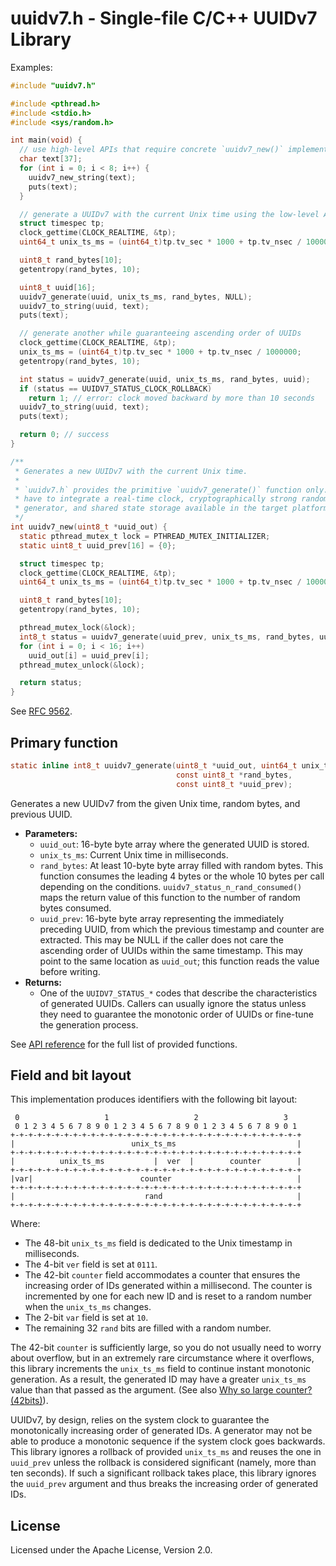 # uuidv7.h - Single-file C/C++ UUIDv7 Library

Examples:

```c
#include "uuidv7.h"

#include <pthread.h>
#include <stdio.h>
#include <sys/random.h>

int main(void) {
  // use high-level APIs that require concrete `uuidv7_new()` implementation
  char text[37];
  for (int i = 0; i < 8; i++) {
    uuidv7_new_string(text);
    puts(text);
  }

  // generate a UUIDv7 with the current Unix time using the low-level APIs
  struct timespec tp;
  clock_gettime(CLOCK_REALTIME, &tp);
  uint64_t unix_ts_ms = (uint64_t)tp.tv_sec * 1000 + tp.tv_nsec / 1000000;

  uint8_t rand_bytes[10];
  getentropy(rand_bytes, 10);

  uint8_t uuid[16];
  uuidv7_generate(uuid, unix_ts_ms, rand_bytes, NULL);
  uuidv7_to_string(uuid, text);
  puts(text);

  // generate another while guaranteeing ascending order of UUIDs
  clock_gettime(CLOCK_REALTIME, &tp);
  unix_ts_ms = (uint64_t)tp.tv_sec * 1000 + tp.tv_nsec / 1000000;
  getentropy(rand_bytes, 10);

  int status = uuidv7_generate(uuid, unix_ts_ms, rand_bytes, uuid);
  if (status == UUIDV7_STATUS_CLOCK_ROLLBACK)
    return 1; // error: clock moved backward by more than 10 seconds
  uuidv7_to_string(uuid, text);
  puts(text);

  return 0; // success
}

/**
 * Generates a new UUIDv7 with the current Unix time.
 *
 * `uuidv7.h` provides the primitive `uuidv7_generate()` function only. Users
 * have to integrate a real-time clock, cryptographically strong random number
 * generator, and shared state storage available in the target platform.
 */
int uuidv7_new(uint8_t *uuid_out) {
  static pthread_mutex_t lock = PTHREAD_MUTEX_INITIALIZER;
  static uint8_t uuid_prev[16] = {0};

  struct timespec tp;
  clock_gettime(CLOCK_REALTIME, &tp);
  uint64_t unix_ts_ms = (uint64_t)tp.tv_sec * 1000 + tp.tv_nsec / 1000000;

  uint8_t rand_bytes[10];
  getentropy(rand_bytes, 10);

  pthread_mutex_lock(&lock);
  int8_t status = uuidv7_generate(uuid_prev, unix_ts_ms, rand_bytes, uuid_prev);
  for (int i = 0; i < 16; i++)
    uuid_out[i] = uuid_prev[i];
  pthread_mutex_unlock(&lock);

  return status;
}
```

See [RFC 9562](https://www.rfc-editor.org/rfc/rfc9562).

## Primary function

```c
static inline int8_t uuidv7_generate(uint8_t *uuid_out, uint64_t unix_ts_ms,
                                     const uint8_t *rand_bytes,
                                     const uint8_t *uuid_prev);
```

Generates a new UUIDv7 from the given Unix time, random bytes, and previous UUID.

- **Parameters:**
  - `uuid_out`: 16-byte byte array where the generated UUID is stored.
  - `unix_ts_ms`: Current Unix time in milliseconds.
  - `rand_bytes`: At least 10-byte byte array filled with random bytes. This
    function consumes the leading 4 bytes or the whole 10 bytes per call
    depending on the conditions. `uuidv7_status_n_rand_consumed()` maps the
    return value of this function to the number of random bytes consumed.
  - `uuid_prev`: 16-byte byte array representing the immediately preceding UUID,
    from which the previous timestamp and counter are extracted. This may be
    NULL if the caller does not care the ascending order of UUIDs within the
    same timestamp. This may point to the same location as `uuid_out`; this
    function reads the value before writing.
- **Returns:**
  - One of the `UUIDV7_STATUS_*` codes that describe the characteristics of
    generated UUIDs. Callers can usually ignore the status unless they need to
    guarantee the monotonic order of UUIDs or fine-tune the generation process.

See [API reference](https://liosk.github.io/uuidv7-h/uuidv7_8h.html) for the
full list of provided functions.

## Field and bit layout

This implementation produces identifiers with the following bit layout:

```text
 0                   1                   2                   3
 0 1 2 3 4 5 6 7 8 9 0 1 2 3 4 5 6 7 8 9 0 1 2 3 4 5 6 7 8 9 0 1
+-+-+-+-+-+-+-+-+-+-+-+-+-+-+-+-+-+-+-+-+-+-+-+-+-+-+-+-+-+-+-+-+
|                          unix_ts_ms                           |
+-+-+-+-+-+-+-+-+-+-+-+-+-+-+-+-+-+-+-+-+-+-+-+-+-+-+-+-+-+-+-+-+
|          unix_ts_ms           |  ver  |        counter        |
+-+-+-+-+-+-+-+-+-+-+-+-+-+-+-+-+-+-+-+-+-+-+-+-+-+-+-+-+-+-+-+-+
|var|                        counter                            |
+-+-+-+-+-+-+-+-+-+-+-+-+-+-+-+-+-+-+-+-+-+-+-+-+-+-+-+-+-+-+-+-+
|                             rand                              |
+-+-+-+-+-+-+-+-+-+-+-+-+-+-+-+-+-+-+-+-+-+-+-+-+-+-+-+-+-+-+-+-+
```

Where:

- The 48-bit `unix_ts_ms` field is dedicated to the Unix timestamp in
  milliseconds.
- The 4-bit `ver` field is set at `0111`.
- The 42-bit `counter` field accommodates a counter that ensures the increasing
  order of IDs generated within a millisecond. The counter is incremented by one
  for each new ID and is reset to a random number when the `unix_ts_ms` changes.
- The 2-bit `var` field is set at `10`.
- The remaining 32 `rand` bits are filled with a random number.

The 42-bit `counter` is sufficiently large, so you do not usually need to worry
about overflow, but in an extremely rare circumstance where it overflows, this
library increments the `unix_ts_ms` field to continue instant monotonic
generation. As a result, the generated ID may have a greater `unix_ts_ms` value
than that passed as the argument. (See also [Why so large counter? (42bits)]).

UUIDv7, by design, relies on the system clock to guarantee the monotonically
increasing order of generated IDs. A generator may not be able to produce a
monotonic sequence if the system clock goes backwards. This library ignores a
rollback of provided `unix_ts_ms` and reuses the one in `uuid_prev` unless the
rollback is considered significant (namely, more than ten seconds). If such a
significant rollback takes place, this library ignores the `uuid_prev` argument
and thus breaks the increasing order of generated IDs.

[Why so large counter? (42bits)]: https://github.com/LiosK/uuidv7/issues/13#issuecomment-2306922356

## License

Licensed under the Apache License, Version 2.0.
